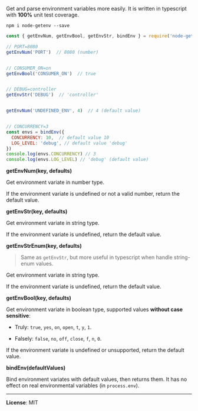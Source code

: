 Get and parse environment variables more easily. It is written in typescript with **100%** unit test coverage.

```
npm i node-getenv --save
```

```javascript
const { getEnvNum, getEnvBool, getEnvStr, bindEnv } = require('node-getenv')

// PORT=8080
getEnvNum('PORT')  // 8080 (number)


// CONSUMER_ON=on
getEnvBool('CONSUMER_ON')  // true


// DEBUG=controller
getEnvStr('DEBUG')  // 'controller'


getEnvNum('UNDEFINED_ENV', 4)  // 4 (default value)


// CONCURRENCY=3
const envs = bindEnv({
  CONCURRENCY: 10,  // default value 10
  LOG_LEVEL: 'debug', // default value 'debug'
})
console.log(envs.CONCURRENCY) // 3
console.log(envs.LOG_LEVEL) // 'debug' (default value)
```

**getEnvNum(key, defaults)**

Get environment variate in number type.

If the environment variate is undefined or not a valid number, return the default value.

**getEnvStr(key, defaults)**

Get environment variate in string type.

If the environment variate is undefined, return the default value.

**getEnvStrEnum(key, defaults)**

> Same as `getEnvStr`, but more useful in typescript when handle string-enum values.

Get environment variate in string type.

If the environment variate is undefined, return the default value.

**getEnvBool(key, defaults)**

Get environment variate in boolean type, supported values **without case sensitive**:

- Truly: `true`, `yes`, `on`, `open`, `t`, `y`, `1`.

- Falsely: `false`, `no`, `off`, `close`, `f`, `n`, `0`.

If the environment variate is undefined or unsupported, return the default value.

**bindEnv(defaultValues)**

Bind environment variates with default values, then returns them. It has no effect on real environmental variables (in `process.env`).

---------------------------------------

**License**: MIT